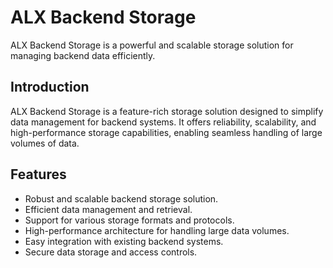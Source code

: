 # ALX Backend Storage

ALX Backend Storage is a powerful and scalable storage solution for managing backend data efficiently.


## Introduction
ALX Backend Storage is a feature-rich storage solution designed to simplify data management for backend systems. It offers reliability, scalability, and high-performance storage capabilities, enabling seamless handling of large volumes of data.

## Features
- Robust and scalable backend storage solution.
- Efficient data management and retrieval.
- Support for various storage formats and protocols.
- High-performance architecture for handling large data volumes.
- Easy integration with existing backend systems.
- Secure data storage and access controls.
